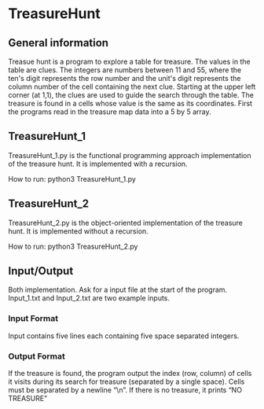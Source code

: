 # TreasureHunt

## General information
Treasue hunt is a program to explore a table for treasure. The values in the table are clues. The integers are numbers between 11 and 55, where the ten's digit represents the row number and the unit's digit represents the column number of the cell containing the next clue. Starting at the upper left corner (at 1,1), the clues are used to guide the search through the table. The treasure is found in a cells whose value is the same as its coordinates.
First the programs read in the treasure map data into a 5 by 5 array.

## TreasureHunt_1

TreasureHunt_1.py is the functional programming approach implementation of the treasure hunt. It is implemented with a recursion.

How to run: python3 TreasureHunt_1.py

## TreasureHunt_2

TreasureHunt_2.py is the object-oriented implementation of the treasure hunt. It is implemented without a recursion.

How to run: python3 TreasureHunt_2.py


## Input/Output

Both implementation. Ask for a input file at the start of the program. Input_1.txt and Input_2.txt are two example inputs.
### Input Format
Input contains five lines each containing five space separated integers.

### Output Format
If the treasure is found, the program output the index (row, column) of cells it visits during its search for treasure (separated by a single space). Cells must be separated by a newline “\n”.
If there is no treasure, it prints “NO TREASURE”

